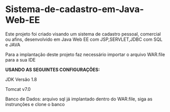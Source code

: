 # Sistema-de-cadastro-em-Java-Web-EE
Este projeto foi criado visando um sistema de cadastro pessoal, comercial ou afins, desenvolvido em Java Web EE com JSP,SERVLET,JDBC com SQL e JAVA

Para a implantação deste projeto faz necessário importar o arquivo WAR.file para a sua IDE 

**USANDO AS SEGUINTES CONFIGURAÇÕES:**

JDK Versão 1.8


Tomcat v7.0


Banco de Dados: arquivo sql já implantado dentro do WAR.file, siga as instrunções e clone o banco
